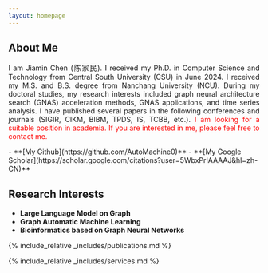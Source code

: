 ```yaml
---
layout: homepage
---
```


## About Me

<p align="justify">I am Jiamin Chen (陈家民). I received my Ph.D. in Computer Science and Technology from Central South University (CSU) in June 2024. 
I received my M.S. and B.S. degree from Nanchang University (NCU). 
During my doctoral studies, my research interests included graph neural architecture search (GNAS) acceleration methods, GNAS applications, and time series analysis.
I have published several papers in the following conferences and journals (SIGIR, CIKM, BIBM, TPDS, IS, TCBB, etc.).
<font color=red>I am looking for a suitable position in academia.
If you are interested in me, please feel free to contact me.</font> </p>
- **[My Github](https://github.com/AutoMachine0)** 
- **[My Google Scholar](https://scholar.google.com/citations?user=5WbxPrIAAAAJ&hl=zh-CN)**


## Research Interests

- **Large Language Model on Graph**
- **Graph Automatic Machine Learning**
- **Bioinformatics based on Graph Neural Networks**

<!--## News

- **[Feb. 2020]** Our paper about incremental learning is accepted to CVPR 2020.
- **[Feb. 2020]** We will host the ACM Multimedia Asia 2020 conference in Singapore!
- **[Sept. 2019]** Our paper about few-shot learning is accepted to NeurIPS 2019.
- **[Mar. 2019]** Our paper about few-shot learning is accepted to CVPR 2019.-->

{% include_relative _includes/publications.md %}

{% include_relative _includes/services.md %}
